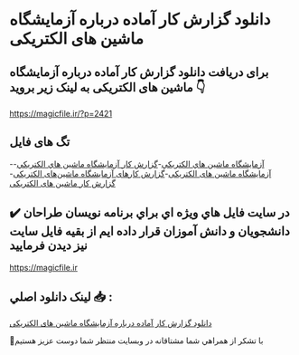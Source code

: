 # دانلود گزارش کار آماده درباره آزمایشگاه ماشین های الکتریکی

## برای دریافت دانلود گزارش کار آماده درباره آزمایشگاه ماشین های الکتریکی به لینک زیر بروید 👇

https://magicfile.ir/?p=2421

## تگ های فایل

-[آزمايشگاه ماشين هاي الکتريکي](https://magicfile.ir/product/%da%af%d8%b2%d8%a7%d8%b1%d8%b4-%da%a9%d8%a7%d8%b1-%d8%a2%d9%85%d8%a7%d8%af%d9%87-%d8%af%d8%b1%d8%a8%d8%a7%d8%b1%d9%87-%d8%a2%d8%b2%d9%85%d8%a7%d9%8a%d8%b4%da%af%d8%a7%d9%87-%d9%85%d8%a7%d8%b4%d9%8a%d9%86-%d9%87%d8%a7%d9%8a-%d8%a7%d9%84%da%a9%d8%aa%d8%b1%d9%8a%da%a9%d9%8a/)-[گزارش کار آزمايشگاه ماشين هاي الکتريکي](https://magicfile.ir/product/%da%af%d8%b2%d8%a7%d8%b1%d8%b4-%da%a9%d8%a7%d8%b1-%d8%a2%d9%85%d8%a7%d8%af%d9%87-%d8%af%d8%b1%d8%a8%d8%a7%d8%b1%d9%87-%d8%a2%d8%b2%d9%85%d8%a7%d9%8a%d8%b4%da%af%d8%a7%d9%87-%d9%85%d8%a7%d8%b4%d9%8a%d9%86-%d9%87%d8%a7%d9%8a-%d8%a7%d9%84%da%a9%d8%aa%d8%b1%d9%8a%da%a9%d9%8a/)-[آزمايشگاه ماشين های الکتريکی](https://magicfile.ir/product/%da%af%d8%b2%d8%a7%d8%b1%d8%b4-%da%a9%d8%a7%d8%b1-%d8%a2%d9%85%d8%a7%d8%af%d9%87-%d8%af%d8%b1%d8%a8%d8%a7%d8%b1%d9%87-%d8%a2%d8%b2%d9%85%d8%a7%d9%8a%d8%b4%da%af%d8%a7%d9%87-%d9%85%d8%a7%d8%b4%d9%8a%d9%86-%d9%87%d8%a7%d9%8a-%d8%a7%d9%84%da%a9%d8%aa%d8%b1%d9%8a%da%a9%d9%8a/)-[‫گزارش کارهای آزمایشگاه ماشین‌های الکتریکی](https://magicfile.ir/product/%da%af%d8%b2%d8%a7%d8%b1%d8%b4-%da%a9%d8%a7%d8%b1-%d8%a2%d9%85%d8%a7%d8%af%d9%87-%d8%af%d8%b1%d8%a8%d8%a7%d8%b1%d9%87-%d8%a2%d8%b2%d9%85%d8%a7%d9%8a%d8%b4%da%af%d8%a7%d9%87-%d9%85%d8%a7%d8%b4%d9%8a%d9%86-%d9%87%d8%a7%d9%8a-%d8%a7%d9%84%da%a9%d8%aa%d8%b1%d9%8a%da%a9%d9%8a/)-[گزارش کار ماشین های الکتریکی](https://magicfile.ir/product/%da%af%d8%b2%d8%a7%d8%b1%d8%b4-%da%a9%d8%a7%d8%b1-%d8%a2%d9%85%d8%a7%d8%af%d9%87-%d8%af%d8%b1%d8%a8%d8%a7%d8%b1%d9%87-%d8%a2%d8%b2%d9%85%d8%a7%d9%8a%d8%b4%da%af%d8%a7%d9%87-%d9%85%d8%a7%d8%b4%d9%8a%d9%86-%d9%87%d8%a7%d9%8a-%d8%a7%d9%84%da%a9%d8%aa%d8%b1%d9%8a%da%a9%d9%8a/)

## ✔️ در سايت فايل هاي ويژه اي براي برنامه نويسان طراحان دانشجويان و دانش آموزان قرار داده ايم از بقيه فايل سايت نيز ديدن فرماييد

https://magicfile.ir


## لينک دانلود اصلي 📥 :

[دانلود گزارش کار آماده درباره آزمایشگاه ماشین های الکتریکی](https://magicfile.ir/product/%da%af%d8%b2%d8%a7%d8%b1%d8%b4-%da%a9%d8%a7%d8%b1-%d8%a2%d9%85%d8%a7%d8%af%d9%87-%d8%af%d8%b1%d8%a8%d8%a7%d8%b1%d9%87-%d8%a2%d8%b2%d9%85%d8%a7%d9%8a%d8%b4%da%af%d8%a7%d9%87-%d9%85%d8%a7%d8%b4%d9%8a%d9%86-%d9%87%d8%a7%d9%8a-%d8%a7%d9%84%da%a9%d8%aa%d8%b1%d9%8a%da%a9%d9%8a/) 


🙏با تشکر از همراهي شما مشتاقانه در وبسایت منتظر شما دوست عزیز هستیم

